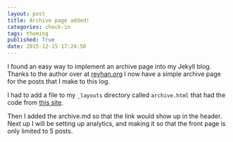 ```yaml
---
layout: post
title: Archive page added!
categories: check-in
tags: theming
published: True
date: 2015-12-15 17:24:50
---
```


I found an easy way to implement an archive page into my Jekyll blog. Thanks to the author over at [reyhan.org](http://reyhan.org) I now have a simple archive page for the posts that I make to this log.

I had to add a file to my `_layouts` directory called `archive.html` that had the code from [this site](http://reyhan.org/2013/03/jekyll-archive-without-plugins.html).

Then I added the archive.md so that the link would show up in the header. Next up I will be setting up analytics, and making it so that the front page is only limited to 5 posts.